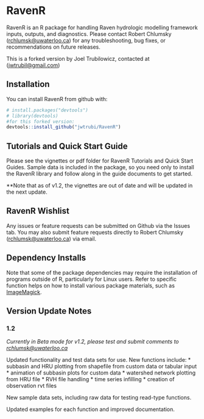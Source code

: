 
<!-- README.md is generated from README.Rmd. Please edit that file -->
RavenR
======

RavenR is an R package for handling Raven hydrologic modelling framework inputs, outputs, and diagnostics. Please contact Robert Chlumsky (<rchlumsk@uwaterloo.ca>) for any troubleshooting, bug fixes, or recommendations on future releases.

This is a forked version by Joel Trubilowicz, contacted at (<jwtrubil@gmail.com>)

Installation
------------

You can install RavenR from github with:

``` r
# install.packages("devtools")
# library(devtools)
#for this forked version:
devtools::install_github("jwtrubi/RavenR")
```

Tutorials and Quick Start Guide
-------------------------------

Please see the vignettes or pdf folder for RavenR Tutorials and Quick Start Guides. Sample data is included in the package, so you need only to install the RavenR library and follow along in the guide documents to get started.

\*\*Note that as of v1.2, the vignettes are out of date and will be updated in the next update.

RavenR Wishlist
---------------

Any issues or feature requests can be submitted on Github via the Issues tab. You may also submit feature requests directly to Robert Chlumsky (<rchlumsk@uwaterloo.ca>) via email.

Dependency Installs
-------------------

Note that some of the package dependencies may require the installation of programs outside of R, particularly for Linux users. Refer to specific function helps on how to install various package materials, such as [ImageMagick](https://www.imagemagick.org/script/download.php).

Version Update Notes
--------------------

### 1.2

*Currently in Beta mode for v1.2, please test and submit comments to <rchlumsk@uwaterloo.ca>*

Updated functionality and test data sets for use. New functions include: \* subbasin and HRU plotting from shapefile from custom data or tabular input \* animation of subbasin plots for custom data \* watershed network plotting from HRU file \* RVH file handling \* time series infilling \* creation of observation rvt files

New sample data sets, including raw data for testing read-type functions.

Updated examples for each function and improved documentation.
